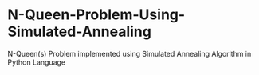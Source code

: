 # N-Queen-Problem-Using-Simulated-Annealing
N-Queen(s) Problem implemented using Simulated Annealing Algorithm in Python Language

